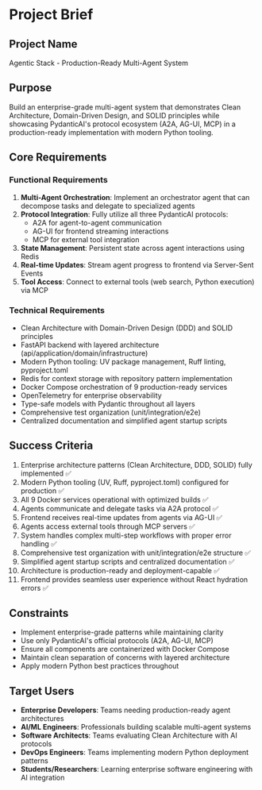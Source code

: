 # Project Brief

## Project Name
Agentic Stack - Production-Ready Multi-Agent System

## Purpose
Build an enterprise-grade multi-agent system that demonstrates Clean Architecture, Domain-Driven Design, and SOLID principles while showcasing PydanticAI's protocol ecosystem (A2A, AG-UI, MCP) in a production-ready implementation with modern Python tooling.

## Core Requirements

### Functional Requirements
1. **Multi-Agent Orchestration**: Implement an orchestrator agent that can decompose tasks and delegate to specialized agents
2. **Protocol Integration**: Fully utilize all three PydanticAI protocols:
   - A2A for agent-to-agent communication
   - AG-UI for frontend streaming interactions
   - MCP for external tool integration
3. **State Management**: Persistent state across agent interactions using Redis
4. **Real-time Updates**: Stream agent progress to frontend via Server-Sent Events
5. **Tool Access**: Connect to external tools (web search, Python execution) via MCP

### Technical Requirements
- Clean Architecture with Domain-Driven Design (DDD) and SOLID principles
- FastAPI backend with layered architecture (api/application/domain/infrastructure)
- Modern Python tooling: UV package management, Ruff linting, pyproject.toml
- Redis for context storage with repository pattern implementation
- Docker Compose orchestration of 9 production-ready services
- OpenTelemetry for enterprise observability
- Type-safe models with Pydantic throughout all layers
- Comprehensive test organization (unit/integration/e2e)
- Centralized documentation and simplified agent startup scripts

## Success Criteria
1. Enterprise architecture patterns (Clean Architecture, DDD, SOLID) fully implemented ✅
2. Modern Python tooling (UV, Ruff, pyproject.toml) configured for production ✅
3. All 9 Docker services operational with optimized builds ✅
4. Agents communicate and delegate tasks via A2A protocol ✅
5. Frontend receives real-time updates from agents via AG-UI ✅
6. Agents access external tools through MCP servers ✅
7. System handles complex multi-step workflows with proper error handling ✅
8. Comprehensive test organization with unit/integration/e2e structure ✅
9. Simplified agent startup scripts and centralized documentation ✅
10. Architecture is production-ready and deployment-capable ✅
11. Frontend provides seamless user experience without React hydration errors ✅

## Constraints
- Implement enterprise-grade patterns while maintaining clarity
- Use only PydanticAI's official protocols (A2A, AG-UI, MCP)
- Ensure all components are containerized with Docker Compose
- Maintain clean separation of concerns with layered architecture
- Apply modern Python best practices throughout

## Target Users
- **Enterprise Developers**: Teams needing production-ready agent architectures
- **AI/ML Engineers**: Professionals building scalable multi-agent systems
- **Software Architects**: Teams evaluating Clean Architecture with AI protocols
- **DevOps Engineers**: Teams implementing modern Python deployment patterns
- **Students/Researchers**: Learning enterprise software engineering with AI integration